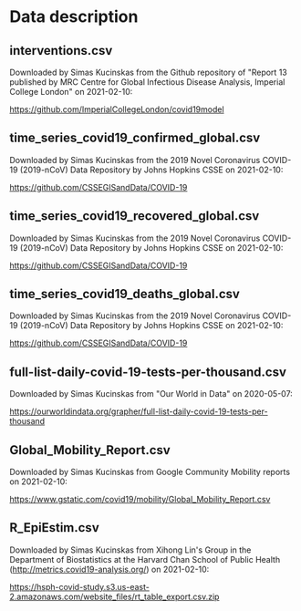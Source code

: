 # Data description

## interventions.csv

Downloaded by Simas Kucinskas from the Github repository of "Report 13 published by MRC Centre for Global Infectious Disease Analysis, Imperial College London" on 2021-02-10:

https://github.com/ImperialCollegeLondon/covid19model

## time_series_covid19_confirmed_global.csv

Downloaded by Simas Kucinskas from the 2019 Novel Coronavirus COVID-19 (2019-nCoV) Data Repository by Johns Hopkins CSSE on 2021-02-10:

https://github.com/CSSEGISandData/COVID-19

## time_series_covid19_recovered_global.csv

Downloaded by Simas Kucinskas from the 2019 Novel Coronavirus COVID-19 (2019-nCoV) Data Repository by Johns Hopkins CSSE on 2021-02-10:

https://github.com/CSSEGISandData/COVID-19

## time_series_covid19_deaths_global.csv

Downloaded by Simas Kucinskas from the 2019 Novel Coronavirus COVID-19 (2019-nCoV) Data Repository by Johns Hopkins CSSE on 2021-02-10:

https://github.com/CSSEGISandData/COVID-19

## full-list-daily-covid-19-tests-per-thousand.csv

Downloaded by Simas Kucinskas from "Our World in Data" on 2020-05-07:

https://ourworldindata.org/grapher/full-list-daily-covid-19-tests-per-thousand

## Global_Mobility_Report.csv

Downloaded by Simas Kucinskas from Google Community Mobility reports on 2021-02-10:

https://www.gstatic.com/covid19/mobility/Global_Mobility_Report.csv

## R_EpiEstim.csv

Downloaded by Simas Kucinskas from Xihong Lin's Group in the Department of Biostatistics at the Harvard Chan School of Public Health (http://metrics.covid19-analysis.org/) on 2021-02-10:

https://hsph-covid-study.s3.us-east-2.amazonaws.com/website_files/rt_table_export.csv.zip

